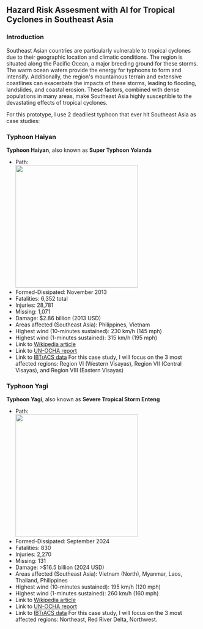 ## Hazard Risk Assesment with AI for Tropical Cyclones in Southeast Asia
### Introduction

Southeast Asian countries are particularly vulnerable to tropical cyclones due to their geographic location and climatic conditions. The region is situated along the Pacific Ocean, a major breeding ground for these storms. The warm ocean waters provide the energy for typhoons to form and intensify. Additionally, the region's mountainous terrain and extensive coastlines can exacerbate the impacts of these storms, leading to flooding, landslides, and coastal erosion. These factors, combined with dense populations in many areas, make Southeast Asia highly susceptible to the devastating effects of tropical cyclones.

For this prototype, I use 2 deadliest typhoon that ever hit Southeast Asia as case studies:

### Typhoon Haiyan
__Typhoon Haiyan__, also known as __Super Typhoon Yolanda__ <br />
 * Path:<br />
   <img src="https://upload.wikimedia.org/wikipedia/commons/2/2c/Haiyan_2013_path.png" width="320"></img>
  * Formed-Dissipated: November 2013
  * Fatalities: 6,352 total
  * Injuries: 28,781
  * Missing: 1,071
  * Damage: $2.86 billion (2013 USD)
  * Areas affected (Southeast Asia): Philippines, Vietnam
  * Highest wind (10-minutes sustained): 230 km/h (145 mph)
  * Highest wind (1-minutes sustained): 315 km/h (195 mph)
  * Link to [Wikipedia article](https://en.wikipedia.org/wiki/Typhoon_Haiyan)
  * Link to [UN-OCHA report](https://www.unocha.org/publications/report/philippines/philippines-super-typhoon-haiyan-yolanda-retrospect-humanitarian-impact-and-response-achievements-humanitarian-country-team-26-october-2023)
  * Link to [IBTrACS data](https://ncics.org/ibtracs/index.php?name=v04r01-2013306N07162)
For this case study, I will focus on the 3 most affected regions: Region VI (Western Visayas), Region VII (Central Visayas), and Region VIII (Eastern Visayas)

### Typhoon Yagi
__Typhoon Yagi__, also known as __Severe Tropical Storm Enteng__
  * Path: <br />
    <img src="https://upload.wikimedia.org/wikipedia/commons/c/c2/Yagi_2024_path.png" width="320"></img>
  * Formed-Dissipated: September 2024
  * Fatalities: 830
  * Injuries: 2,270
  * Missing: 131
  * Damage: >$16.5 billion (2024 USD)
  * Areas affected (Southeast Asia): Vietnam (North), Myanmar, Laos, Thailand, Philippines
  * Highest wind (10-minutes sustained): 195 km/h (120 mph)
  * Highest wind (1-minutes sustained): 260 km/h (160 mph)
  * Link to [Wikipedia article](https://en.wikipedia.org/wiki/Typhoon_Yagi)
  * Link to [UN-OCHA report](https://www.unocha.org/publications/report/viet-nam/viet-nam-typhoon-yagi-and-floods-situation-update-no-3-14-september-2024)
  * Link to [IBTrACS data](https://ncics.org/ibtracs/index.php?name=v04r01-2024246N14125)
For this case study, I will focus on the 3 most affected regions: Northeast, Red River Delta, Northwest.
  
